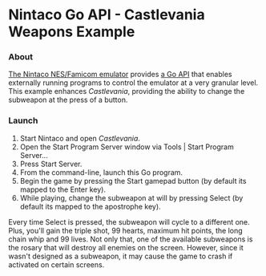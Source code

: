 # Nintaco Go API - Castlevania Weapons Example

### About

[The Nintaco NES/Famicom emulator](https://nintaco.com/) provides [a Go API](https://github.com/meatfighter/nintaco-go-api) that enables externally running programs to control the emulator at a very granular level. This example enhances *Castlevania*, providing the ability to change the subweapon at the press of a button.

### Launch

1. Start Nintaco and open *Castlevania*.
2. Open the Start Program Server window via Tools | Start Program Server...
3. Press Start Server.
4. From the command-line, launch this Go program.
5. Begin the game by pressing the Start gamepad button (by default its mapped to the Enter key).
6. While playing, change the subweapon at will by pressing Select (by default its mapped to the apostrophe key).

Every time Select is pressed, the subweapon will cycle to a different one. Plus, you'll gain the triple shot, 99 hearts, maximum hit points, the long chain whip and 99 lives. Not only that, one of the available subweapons is the rosary that will destroy all enemies on the screen. However, since it wasn't designed as a subweapon, it may cause the game to crash if activated on certain screens.   

